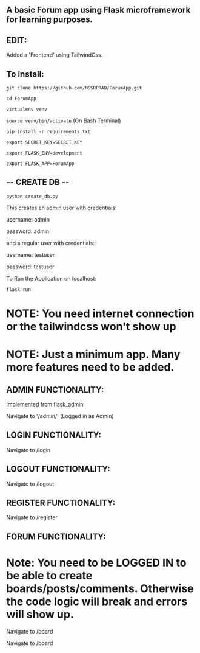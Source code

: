 ## A basic Forum app using Flask microframework for learning purposes.

## EDIT:
Added a 'Frontend' using TailwindCss.


## To Install:

`git clone https://github.com/MSSRPRAD/ForumApp.git`

`cd ForumApp`

`virtualenv venv`

`source venv/bin/activate` (On Bash Terminal)

`pip install -r requirements.txt`

`export SECRET_KEY=SECRET_KEY`

`export FLASK_ENV=development`

`export FLASK_APP=ForumApp`

## -- CREATE DB --

`python create_db.py`

This creates an admin user with credentials:

username: admin

password: admin

and a regular user with credentials:

username: testuser

password: testuser

To Run the Application on localhost:

`flask run`

# NOTE: You need internet connection or the tailwindcss won't show up

# NOTE: Just a minimum app. Many more features need to be added.

## ADMIN FUNCTIONALITY:

Implemented from flask_admin

Navigate to '/admin/' (Logged in as Admin)

## LOGIN FUNCTIONALITY:

Navigate to /login

## LOGOUT FUNCTIONALITY:

Navigate to /logout

## REGISTER FUNCTIONALITY:

Navigate to /register

## FORUM FUNCTIONALITY:

# Note: You need to be LOGGED IN to be able to create boards/posts/comments. Otherwise the code logic will break and errors will show up.

Navigate to /board

Navigate to /board
